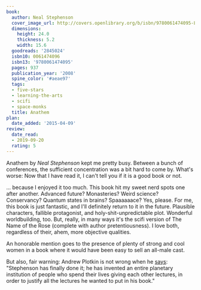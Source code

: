 ```yaml
---
book:
  author: Neal Stephenson
  cover_image_url: http://covers.openlibrary.org/b/isbn/9780061474095-L.jpg
  dimensions:
    height: 24.0
    thickness: 5.2
    width: 15.6
  goodreads: '2845024'
  isbn10: 0061474096
  isbn13: '9780061474095'
  pages: 937
  publication_year: '2008'
  spine_color: '#aeae97'
  tags:
  - five-stars
  - learning-the-arts
  - scifi
  - space-monks
  title: Anathem
plan:
  date_added: '2015-04-09'
review:
  date_read:
  - 2019-09-20
  rating: 5
---
```


Anathem by *Neal Stephenson* kept me pretty busy. Between a bunch of conferences, the sufficient concentration was a bit
hard to come by. What's worse: Now that I have read it, I can't tell you if it is a good book or not.

… because I enjoyed it too much. This book hit my sweet nerd spots one after another. Advanced future? Monasteries?
Weird science? Conservancy? Quantum states in brains? Spaaaaaace? Yes, please. For me, this book is just fantastic, and
I'll definitely return to it in the future. Plausible characters, fallible protagonist, and holy-shit-unpredictable
plot. Wonderful worldbuilding, too. But, really, in many ways it's the scifi version of The Name of the Rose (complete
with author pretentiousness). I love both, regardless of their, ahem, more objective qualities.

An honorable mention goes to the presence of plenty of strong and cool women in a book where it would have been easy to
sell an all-male cast.

But also, fair warning: Andrew Plotkin is not wrong when he
[says](https://www.eblong.com/zarf/bookscan/review/stephenson_neal_anathem.html): "Stephenson has finally done it; he
has invented an entire planetary institution of people who spend their lives giving each other lectures, in order to
justify all the lectures he wanted to put in his book."
